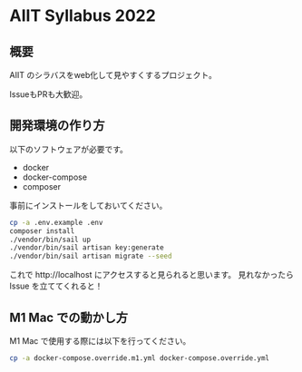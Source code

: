 # AIIT Syllabus 2022
## 概要
AIIT のシラバスをweb化して見やすくするプロジェクト。

IssueもPRも大歓迎。

## 開発環境の作り方
以下のソフトウェアが必要です。

- docker
- docker-compose
- composer

事前にインストールをしておいてください。

```sh
cp -a .env.example .env
composer install
./vendor/bin/sail up
./vendor/bin/sail artisan key:generate
./vendor/bin/sail artisan migrate --seed
```

これで http://localhost にアクセスすると見られると思います。
見れなかったら Issue を立ててくれると！

## M1 Mac での動かし方
M1 Mac で使用する際には以下を行ってください。

```sh
cp -a docker-compose.override.m1.yml docker-compose.override.yml 
```
